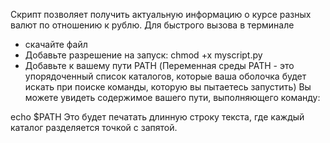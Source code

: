 Скрипт позволяет получить актуальную информацию о курсе разных валют по отношению к рублю.
Для быстрого вызова в терминале
- скачайте файл
- Добавьте разрешение на запуск: chmod +x myscript.py
- Добавьте к вашему пути PATH 
(Переменная среды PATH - это упорядоченный список каталогов, 
которые ваша оболочка будет искать при поиске команды, которую вы пытаетесь запустить)
Вы можете увидеть содержимое вашего пути, выполняющего команду:

echo $PATH
Это будет печатать длинную строку текста, где каждый каталог разделяется точкой с запятой.

